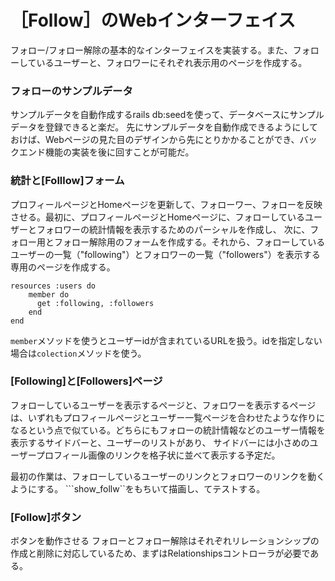 # ［Follow］のWebインターフェイス

フォロー/フォロー解除の基本的なインターフェイスを実装する。また、フォローしているユーザーと、フォロワーにそれぞれ表示用のページを作成する。

### フォローのサンプルデータ
サンプルデータを自動作成するrails db:seedを使って、データベースにサンプルデータを登録できると楽だ。
先にサンプルデータを自動作成できるようにしておけば、Webページの見た目のデザインから先にとりかかることができ、バックエンド機能の実装を後に回すことが可能だ。

### 統計と[Folllow]フォーム
プロフィールページとHomeページを更新して、フォローワー、フォローを反映させる。最初に、プロフィールページとHomeページに、フォローしているユーザーとフォロワーの統計情報を表示するためのパーシャルを作成し、
次に、フォロー用とフォロー解除用のフォームを作成する。それから、フォローしているユーザーの一覧（"following"）とフォロワーの一覧（"followers"）を表示する専用のページを作成する。

```
resources :users do
    member do
      get :following, :followers
    end
end
```
```member```メソッドを使うとユーザーidが含まれているURLを扱う。idを指定しない場合は```colection```メソッドを使う。


 ### [Following]と[Followers]ページ
 
 フォローしているユーザーを表示するページと、フォロワーを表示するページは、いずれもプロフィールページとユーザー一覧ページを合わせたような作りになるという点で似ている。どちらにもフォローの統計情報などのユーザー情報を表示するサイドバーと、ユーザーのリストがあり、
 サイドバーには小さめのユーザープロフィール画像のリンクを格子状に並べて表示する予定だ。<br>
 
 最初の作業は、フォローしているユーザーのリンクとフォロワーのリンクを動くようにする。
 ```show_follw``をもちいて描画し、てテストする。
 
 ### [Follow]ボタン
 
 ボタンを動作させる
 フォローとフォロー解除はそれぞれリレーションシップの作成と削除に対応しているため、まずはRelationshipsコントローラが必要である。
 
 
 
